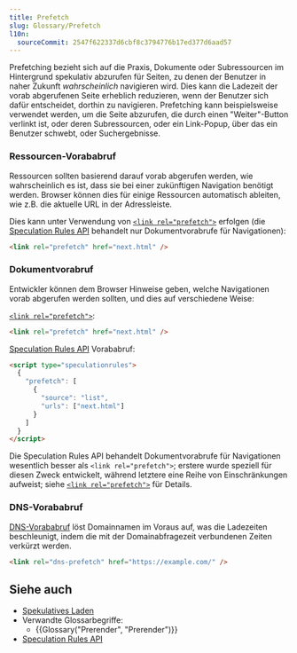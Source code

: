 ```yaml
---
title: Prefetch
slug: Glossary/Prefetch
l10n:
  sourceCommit: 2547f622337d6cbf8c3794776b17ed377d6aad57
---
```


Prefetching bezieht sich auf die Praxis, Dokumente oder Subressourcen im Hintergrund spekulativ abzurufen für Seiten, zu denen der Benutzer in naher Zukunft _wahrscheinlich_ navigieren wird. Dies kann die Ladezeit der vorab abgerufenen Seite erheblich reduzieren, wenn der Benutzer sich dafür entscheidet, dorthin zu navigieren. Prefetching kann beispielsweise verwendet werden, um die Seite abzurufen, die durch einen "Weiter"-Button verlinkt ist, oder deren Subressourcen, oder ein Link-Popup, über das ein Benutzer schwebt, oder Suchergebnisse.

### Ressourcen-Vorababruf

Ressourcen sollten basierend darauf vorab abgerufen werden, wie wahrscheinlich es ist, dass sie bei einer zukünftigen Navigation benötigt werden. Browser können dies für einige Ressourcen automatisch ableiten, wie z.B. die aktuelle URL in der Adressleiste.

Dies kann unter Verwendung von [`<link rel="prefetch">`](/de/docs/Web/HTML/Reference/Attributes/rel/prefetch) erfolgen (die [Speculation Rules API](/de/docs/Web/API/Speculation_Rules_API) behandelt nur Dokumentvorabrufe für Navigationen):

```html
<link rel="prefetch" href="next.html" />
```

### Dokumentvorabruf

Entwickler können dem Browser Hinweise geben, welche Navigationen vorab abgerufen werden sollten, und dies auf verschiedene Weise:

[`<link rel="prefetch">`](/de/docs/Web/HTML/Reference/Attributes/rel/prefetch):

```html
<link rel="prefetch" href="next.html" />
```

[Speculation Rules API](/de/docs/Web/API/Speculation_Rules_API) Vorababruf:

```html
<script type="speculationrules">
  {
    "prefetch": [
      {
        "source": "list",
        "urls": ["next.html"]
      }
    ]
  }
</script>
```

Die Speculation Rules API behandelt Dokumentvorabrufe für Navigationen wesentlich besser als `<link rel="prefetch">`; erstere wurde speziell für diesen Zweck entwickelt, während letztere eine Reihe von Einschränkungen aufweist; siehe [`<link rel="prefetch">`](/de/docs/Web/HTML/Reference/Attributes/rel/prefetch) für Details.

### DNS-Vorababruf

[DNS-Vorababruf](/de/docs/Web/HTML/Reference/Attributes/rel/dns-prefetch) löst Domainnamen im Voraus auf, was die Ladezeiten beschleunigt, indem die mit der Domainabfragezeit verbundenen Zeiten verkürzt werden.

```html
<link rel="dns-prefetch" href="https://example.com/" />
```

## Siehe auch

- [Spekulatives Laden](/de/docs/Web/Performance/Guides/Speculative_loading)
- Verwandte Glossarbegriffe:
  - {{Glossary("Prerender", "Prerender")}}
- [Speculation Rules API](/de/docs/Web/API/Speculation_Rules_API)
